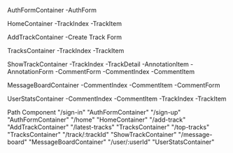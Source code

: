AuthFormContainer
  -AuthForm

HomeContainer
  -TrackIndex
  -TrackItem

AddTrackContainer
  -Create Track Form

TracksContainer
  -TrackIndex
  -TrackItem

ShowTrackContainer
  -TrackIndex
  -TrackDetail
  -AnnotationItem
  -AnnotationForm
  -CommentForm
  -CommentIndex
  -CommentItem

MessageBoardContainer
  -CommentIndex
  -CommentItem
  -CommentForm

UserStatsContainer
  -CommentIndex
  -CommentItem
  -TrackIndex
  -TrackItem

  Path	               Component
  "/sign-in"	         "AuthFormContainer"
  "/sign-up"	         "AuthFormContainer"
  "/home"	             "HomeContainer"
  "/add-track"	       "AddTrackContainer"
  "/latest-tracks"	   "TracksContainer"
  "/top-tracks"	       "TracksContainer"
  "/track/:trackId"	   "ShowTrackContainer"
  "/message-board"	   "MessageBoardContainer"
  "/user/:userId"	     "UserStatsContainer"
